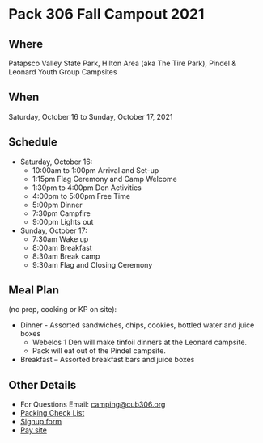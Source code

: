 # Pack 306 Fall Campout 2021 #

## Where
Patapsco Valley State Park, Hilton Area (aka The Tire Park), Pindel & Leonard Youth Group Campsites

## When
Saturday, October 16 to Sunday, October 17, 2021

## Schedule

* Saturday, October 16:
    * 10:00am to 1:00pm	Arrival and Set-up
    * 1:15pm 		Flag Ceremony and Camp Welcome
    * 1:30pm to 4:00pm	Den Activities
    * 4:00pm to 5:00pm	Free Time
    * 5:00pm        Dinner
    * 7:30pm			Campfire
    * 9:00pm			Lights out
* Sunday, October 17:
    * 7:30am			Wake up
    * 8:00am			Breakfast
    * 8:30am			Break camp
    * 9:30am			Flag and Closing Ceremony

## Meal Plan
(no prep, cooking or KP on site):

* Dinner - Assorted sandwiches, chips, cookies, bottled water and juice boxes
    * Webelos 1 Den will make tinfoil dinners at the Leonard campsite.
    * Pack will eat out of the Pindel campsite.
* Breakfast – Assorted breakfast bars and juice boxes

## Other Details

* For Questions Email: [camping@cub306.org](mailto:camping@cub306.org)
* [Packing Check List](checklist.md)
* [Signup form](https://airtable.com/shrxA5SQHxc3DByVL)
* [Pay site](https://cub306.square.site/2021-fall-campout)
